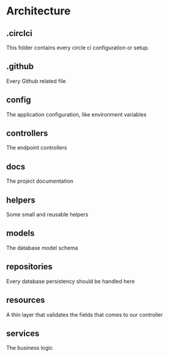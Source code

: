 # Architecture

## .circlci

This folder contains every circle ci configuration or setup.

## .github

Every Github related file

## config

The application configuration, like environment variables

## controllers

The endpoint controllers

## docs

The project documentation

## helpers

Some small and reusable helpers

## models

The database model schema

## repositories

Every database persistency should be handled here

## resources

A thin layer that validates the fields that comes to our controller

## services

The business logic

